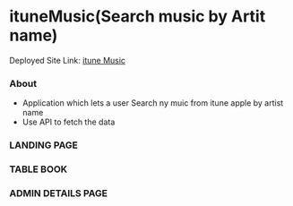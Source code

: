 # ituneMusic(Search music by Artit name)

Deployed Site Link: [itune Music ](https://virtual-restaurant-waiter.netlify.com/)

### About

* Application which lets a user Search ny muic from itune apple by artist name
* Use API to fetch the data

### LANDING PAGE



### TABLE BOOK 



### ADMIN DETAILS PAGE

